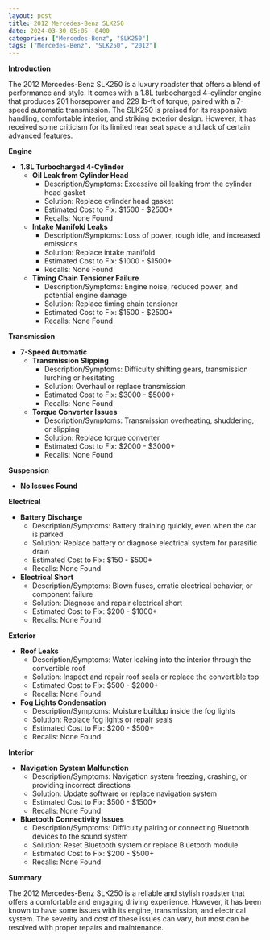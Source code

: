 ```yaml
---
layout: post
title: 2012 Mercedes-Benz SLK250
date: 2024-03-30 05:05 -0400
categories: ["Mercedes-Benz", "SLK250"]
tags: ["Mercedes-Benz", "SLK250", "2012"]
---
```

**Introduction**

The 2012 Mercedes-Benz SLK250 is a luxury roadster that offers a blend of performance and style. It comes with a 1.8L turbocharged 4-cylinder engine that produces 201 horsepower and 229 lb-ft of torque, paired with a 7-speed automatic transmission. The SLK250 is praised for its responsive handling, comfortable interior, and striking exterior design. However, it has received some criticism for its limited rear seat space and lack of certain advanced features.

**Engine**

* **1.8L Turbocharged 4-Cylinder**
    * **Oil Leak from Cylinder Head**
        * Description/Symptoms: Excessive oil leaking from the cylinder head gasket
        * Solution: Replace cylinder head gasket
        * Estimated Cost to Fix: $1500 - $2500+
        * Recalls: None Found
    * **Intake Manifold Leaks**
        * Description/Symptoms: Loss of power, rough idle, and increased emissions
        * Solution: Replace intake manifold
        * Estimated Cost to Fix: $1000 - $1500+
        * Recalls: None Found
    * **Timing Chain Tensioner Failure**
        * Description/Symptoms: Engine noise, reduced power, and potential engine damage
        * Solution: Replace timing chain tensioner
        * Estimated Cost to Fix: $1500 - $2500+
        * Recalls: None Found

**Transmission**

* **7-Speed Automatic**
    * **Transmission Slipping**
        * Description/Symptoms: Difficulty shifting gears, transmission lurching or hesitating
        * Solution: Overhaul or replace transmission
        * Estimated Cost to Fix: $3000 - $5000+
        * Recalls: None Found
    * **Torque Converter Issues**
        * Description/Symptoms: Transmission overheating, shuddering, or slipping
        * Solution: Replace torque converter
        * Estimated Cost to Fix: $2000 - $3000+
        * Recalls: None Found

**Suspension**

* **No Issues Found**

**Electrical**

* **Battery Discharge**
    * Description/Symptoms: Battery draining quickly, even when the car is parked
    * Solution: Replace battery or diagnose electrical system for parasitic drain
    * Estimated Cost to Fix: $150 - $500+
    * Recalls: None Found
* **Electrical Short**
    * Description/Symptoms: Blown fuses, erratic electrical behavior, or component failure
    * Solution: Diagnose and repair electrical short
    * Estimated Cost to Fix: $200 - $1000+
    * Recalls: None Found

**Exterior**

* **Roof Leaks**
    * Description/Symptoms: Water leaking into the interior through the convertible roof
    * Solution: Inspect and repair roof seals or replace the convertible top
    * Estimated Cost to Fix: $500 - $2000+
    * Recalls: None Found
* **Fog Lights Condensation**
    * Description/Symptoms: Moisture buildup inside the fog lights
    * Solution: Replace fog lights or repair seals
    * Estimated Cost to Fix: $200 - $500+
    * Recalls: None Found

**Interior**

* **Navigation System Malfunction**
    * Description/Symptoms: Navigation system freezing, crashing, or providing incorrect directions
    * Solution: Update software or replace navigation system
    * Estimated Cost to Fix: $500 - $1500+
    * Recalls: None Found
* **Bluetooth Connectivity Issues**
    * Description/Symptoms: Difficulty pairing or connecting Bluetooth devices to the sound system
    * Solution: Reset Bluetooth system or replace Bluetooth module
    * Estimated Cost to Fix: $200 - $500+
    * Recalls: None Found

**Summary**

The 2012 Mercedes-Benz SLK250 is a reliable and stylish roadster that offers a comfortable and engaging driving experience. However, it has been known to have some issues with its engine, transmission, and electrical system. The severity and cost of these issues can vary, but most can be resolved with proper repairs and maintenance.
